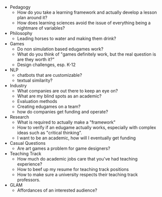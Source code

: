  - Pedagogy
   - How do you take a learning framework and actually develop a lesson plan around it?
   - How does learning sciences avoid the issue of everything being a nightmare of variables?
 - Philosophy
   - Leading horses to water and making them drink?
 - Games
	 - Do non simulation based edugames work?
	 - What do you think of "games definitely work, but the real question is are they worth it?"
	 - Design challenges, esp. K-12
 - NLP
   - chatbots that are customizable?
   - textual similarity?
 - Industry
   - What companies are out there to keep an eye on?
   - What are my blind spots as an academic?
   - Evaluation methods
   - Creating edugames on a team?
   - how do companies get funding and operate?
- Research
  - What is required to actually make a "framework"
  - How to verify if an edugame actually works, especially with complex ideas such as "critical thinking".
  - I want to be an academic, how will I eventually get funding
- Casual Questions
  - Are art games a problem for game designers?
- Teaching Track
  - How much do academic jobs care that you've had teaching experience?
  - How to beef up my resume for teaching track positions
  - How to make sure a university respects their teaching track professors.
- GLAM
  - Affordances of an interested audience?
